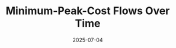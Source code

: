 ---
title: "Minimum-Peak-Cost Flows Over Time"
collection: publications
category: manuscripts
permalink: /publication/2025-07-04-Minimum-peak-cost-flows-over-time
excerpt: 'Peak cost is a novel objective for flows over time that describes the amount of workforce necessary to run a system. We focus on minimizing peak costs in the context of maximum temporally repeated flows and formulate the corresponding MPC-MTRF problem. First, we discuss the limitations that emerge when restricting the solution space to integral temporally repeated flows, which is motivated by practical applications. We show that, in general, MPC-MTRF has an integrality gap of $$\Omega(\sqrt{n})$$
 and an arbitrarily bad approximation ratio compared to general flows over time. We proceed with a complexity analysis for MPC-MTRF and show that both the decision version and the optimization version of integral MPC-MTRF are strongly NP-hard, even under strong restrictions. On the positive side, we identify two special cases that are solvable in polynomial time: unit-cost series-parallel networks and networks with time horizon at least twice as long as the longest path in the network with respect to the transit time. Moreover, in both cases, we provide an explicit algorithm that constructs an integral optimal solution.'
date: 2025-07-04
venue: 'Networks'
paperurl: 'https://doi.org/10.1002/net.70001'
slidesurl: '/files/2022-10-28-Generalized-temporally-repeated-flows.pdf'
bibtexurl: '/files/2025-07-04-Minimum-peak-cost-flows-over-time.bib'
citation: 'Mariia Anapolska, Emma Ahrens, Christina Büsing, Felix Engelhardt, Timo Gersing, Corinna Mathwieser, Sabrina Schmitz, Sophia Wrede:
&quot;Minimum-PeakCost Flows Over Time.&quot; <i>Networks</i> 2025'
---